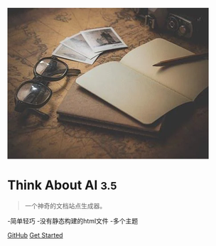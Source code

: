 <!-- _coverpage.md -->

![logo](log.jpeg)

# Think About AI <small>3.5</small>

> 一个神奇的文档站点生成器。

-简单轻巧
-没有静态构建的html文件
-多个主题

[GitHub](https://github.com/docsifyjs/docsify/)
[Get Started](README.md)